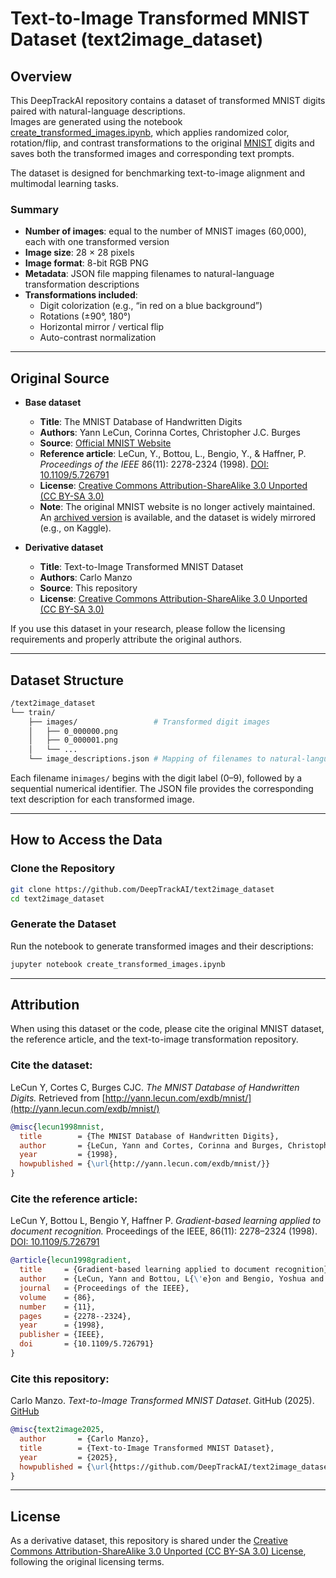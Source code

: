 # Text-to-Image Transformed MNIST Dataset (text2image_dataset)

## Overview

This DeepTrackAI repository contains a dataset of transformed MNIST digits paired with natural-language descriptions.  
Images are generated using the notebook [create_transformed_images.ipynb](https://github.com/DeepTrackAI/text2image_dataset/blob/main/create_transformed_images.ipynb), which applies randomized color, rotation/flip, and contrast transformations to the original [MNIST](http://yann.lecun.com/exdb/mnist/) digits and saves both the transformed images and corresponding text prompts.

The dataset is designed for benchmarking text-to-image alignment and multimodal learning tasks.

### Summary
- **Number of images**: equal to the number of MNIST images (60,000), each with one transformed version
- **Image size**: 28 × 28 pixels  
- **Image format**: 8-bit RGB PNG 
- **Metadata**: JSON file mapping filenames to natural-language transformation descriptions  
- **Transformations included**:  
  - Digit colorization (e.g., “in red on a blue background”)  
  - Rotations (±90°, 180°)  
  - Horizontal mirror / vertical flip  
  - Auto-contrast normalization  

---

## Original Source

- **Base dataset**
  - **Title**: The MNIST Database of Handwritten Digits  
  - **Authors**: Yann LeCun, Corinna Cortes, Christopher J.C. Burges  
  - **Source**: [Official MNIST Website](http://yann.lecun.com/exdb/mnist/)
  - **Reference article**: LeCun, Y., Bottou, L., Bengio, Y., & Haffner, P. *Proceedings of the IEEE* 86(11): 2278-2324 (1998). [DOI: 10.1109/5.726791](https://doi.org/10.1109/5.726791) 
  - **License**: [Creative Commons Attribution-ShareAlike 3.0 Unported (CC BY-SA 3.0)](https://creativecommons.org/licenses/by-sa/3.0/)
  - **Note**: The original MNIST website is no longer actively maintained. An [archived version](https://web.archive.org/web/20200430193701/http://yann.lecun.com/exdb/mnist/) is available, and the dataset is widely mirrored (e.g., on Kaggle).

- **Derivative dataset**
  - **Title**: Text-to-Image Transformed MNIST Dataset  
  - **Authors**: Carlo Manzo  
  - **Source**: This repository
  - **License**: [Creative Commons Attribution-ShareAlike 3.0 Unported (CC BY-SA 3.0)](https://creativecommons.org/licenses/by-sa/3.0/)
  
If you use this dataset in your research, please follow the licensing requirements and properly attribute the original authors.

---

## Dataset Structure

```bash
/text2image_dataset  
└── train/  
    ├── images/                 # Transformed digit images 
    │   ├── 0_000000.png  
    │   ├── 0_000001.png  
    │   └── ...  
    └── image_descriptions.json # Mapping of filenames to natural-language transformation descriptions  

```

Each filename in`images/` begins with the digit label (0–9), followed by a sequential numerical identifier.
The JSON file provides the corresponding text description for each transformed image.

---

## How to Access the Data

### Clone the Repository
```bash
git clone https://github.com/DeepTrackAI/text2image_dataset  
cd text2image_dataset  
```

### Generate the Dataset
Run the notebook to generate transformed images and their descriptions:
```bash
jupyter notebook create_transformed_images.ipynb
```
---

## Attribution

When using this dataset or the code, please cite the original MNIST dataset, the reference article, and the text-to-image transformation repository.

### Cite the dataset:
LeCun Y, Cortes C, Burges CJC. *The MNIST Database of Handwritten Digits.* Retrieved from [http://yann.lecun.com/exdb/mnist/](http://yann.lecun.com/exdb/mnist/)

```bibtex
@misc{lecun1998mnist,
  title        = {The MNIST Database of Handwritten Digits},
  author       = {LeCun, Yann and Cortes, Corinna and Burges, Christopher J.C.},
  year         = {1998},
  howpublished = {\url{http://yann.lecun.com/exdb/mnist/}}
}
```

### Cite the reference article:
LeCun Y, Bottou L, Bengio Y, Haffner P. *Gradient-based learning applied to document recognition.* Proceedings of the IEEE, 86(11): 2278–2324 (1998). [DOI: 10.1109/5.726791](https://doi.org/10.1109/5.726791)

```bibtex
@article{lecun1998gradient,
  title     = {Gradient-based learning applied to document recognition},
  author    = {LeCun, Yann and Bottou, L{\'e}on and Bengio, Yoshua and Haffner, Patrick},
  journal   = {Proceedings of the IEEE},
  volume    = {86},
  number    = {11},
  pages     = {2278--2324},
  year      = {1998},
  publisher = {IEEE},
  doi       = {10.1109/5.726791}
}
```

### Cite this repository:
Carlo Manzo. *Text-to-Image Transformed MNIST Dataset*. GitHub (2025). [GitHub](https://github.com/DeepTrackAI/text2image_dataset)

```bibtex
@misc{text2image2025,  
  author       = {Carlo Manzo},  
  title        = {Text-to-Image Transformed MNIST Dataset},  
  year         = {2025},  
  howpublished = {\url{https://github.com/DeepTrackAI/text2image_dataset}}  
}  
```

---

## License

As a derivative dataset, this repository is shared under the [Creative Commons Attribution-ShareAlike 3.0 Unported (CC BY-SA 3.0) License](https://creativecommons.org/licenses/by-sa/3.0/), following the original licensing terms.



